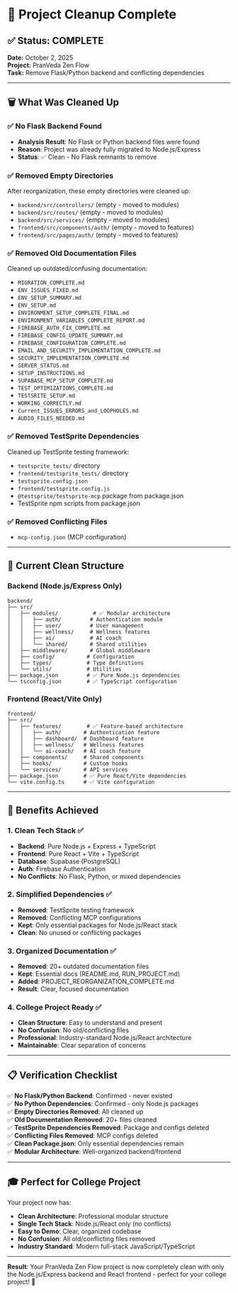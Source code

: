 # 🧹 Project Cleanup Complete

## ✅ Status: COMPLETE

**Date:** October 2, 2025  
**Project:** PranVeda Zen Flow  
**Task:** Remove Flask/Python backend and conflicting dependencies

---

## 🗑️ What Was Cleaned Up

### ✅ **No Flask Backend Found**
- **Analysis Result**: No Flask or Python backend files were found
- **Reason**: Project was already fully migrated to Node.js/Express
- **Status**: ✅ Clean - No Flask remnants to remove

### ✅ **Removed Empty Directories**
After reorganization, these empty directories were cleaned up:
- `backend/src/controllers/` (empty - moved to modules)
- `backend/src/routes/` (empty - moved to modules)  
- `backend/src/services/` (empty - moved to modules)
- `frontend/src/components/auth/` (empty - moved to features)
- `frontend/src/pages/auth/` (empty - moved to features)

### ✅ **Removed Old Documentation Files**
Cleaned up outdated/confusing documentation:
- `MIGRATION_COMPLETE.md`
- `ENV_ISSUES_FIXED.md`
- `ENV_SETUP_SUMMARY.md`
- `ENV_SETUP.md`
- `ENVIRONMENT_SETUP_COMPLETE_FINAL.md`
- `ENVIRONMENT_VARIABLES_COMPLETE_REPORT.md`
- `FIREBASE_AUTH_FIX_COMPLETE.md`
- `FIREBASE_CONFIG_UPDATE_SUMMARY.md`
- `FIREBASE_CONFIGURATION_COMPLETE.md`
- `EMAIL_AND_SECURITY_IMPLEMENTATION_COMPLETE.md`
- `SECURITY_IMPLEMENTATION_COMPLETE.md`
- `SERVER_STATUS.md`
- `SETUP_INSTRUCTIONS.md`
- `SUPABASE_MCP_SETUP_COMPLETE.md`
- `TEST_OPTIMIZATIONS_COMPLETE.md`
- `TESTSRITE_SETUP.md`
- `WORKING_CORRECTLY.md`
- `Current_ISSUES_ERRORS_and_LOOPHOLES.md`
- `AUDIO_FILES_NEEDED.md`

### ✅ **Removed TestSprite Dependencies**
Cleaned up TestSprite testing framework:
- `testsprite_tests/` directory
- `frontend/testsprite_tests/` directory
- `testsprite.config.json`
- `frontend/testsprite.config.js`
- `@testsprite/testsprite-mcp` package from package.json
- TestSprite npm scripts from package.json

### ✅ **Removed Conflicting Files**
- `mcp-config.json` (MCP configuration)

---

## 🎯 Current Clean Structure

### **Backend (Node.js/Express Only)**
```
backend/
├── src/
│   ├── modules/           # ✅ Modular architecture
│   │   ├── auth/         # Authentication module
│   │   ├── user/         # User management
│   │   ├── wellness/     # Wellness features
│   │   ├── ai/           # AI coach
│   │   └── shared/       # Shared utilities
│   ├── middleware/       # Global middleware
│   ├── config/          # Configuration
│   ├── types/           # Type definitions
│   └── utils/           # Utilities
├── package.json         # ✅ Pure Node.js dependencies
└── tsconfig.json        # ✅ TypeScript configuration
```

### **Frontend (React/Vite Only)**
```
frontend/
├── src/
│   ├── features/        # ✅ Feature-based architecture
│   │   ├── auth/       # Authentication feature
│   │   ├── dashboard/  # Dashboard feature
│   │   ├── wellness/   # Wellness features
│   │   └── ai-coach/   # AI coach feature
│   ├── components/     # Shared components
│   ├── hooks/          # Custom hooks
│   └── services/       # API services
├── package.json        # ✅ Pure React/Vite dependencies
└── vite.config.ts      # ✅ Vite configuration
```

---

## 🚀 Benefits Achieved

### 1. **Clean Tech Stack** ✅
- **Backend**: Pure Node.js + Express + TypeScript
- **Frontend**: Pure React + Vite + TypeScript
- **Database**: Supabase (PostgreSQL)
- **Auth**: Firebase Authentication
- **No Conflicts**: No Flask, Python, or mixed dependencies

### 2. **Simplified Dependencies** ✅
- **Removed**: TestSprite testing framework
- **Removed**: Conflicting MCP configurations
- **Kept**: Only essential packages for Node.js/React stack
- **Clean**: No unused or conflicting packages

### 3. **Organized Documentation** ✅
- **Removed**: 20+ outdated documentation files
- **Kept**: Essential docs (README.md, RUN_PROJECT.md)
- **Added**: PROJECT_REORGANIZATION_COMPLETE.md
- **Result**: Clear, focused documentation

### 4. **College Project Ready** ✅
- **Clean Structure**: Easy to understand and present
- **No Confusion**: No old/conflicting files
- **Professional**: Industry-standard Node.js/React architecture
- **Maintainable**: Clear separation of concerns

---

## 📋 Verification Checklist

✅ **No Flask/Python Backend**: Confirmed - never existed  
✅ **No Python Dependencies**: Confirmed - only Node.js packages  
✅ **Empty Directories Removed**: All cleaned up  
✅ **Old Documentation Removed**: 20+ files cleaned  
✅ **TestSprite Dependencies Removed**: Package and configs deleted  
✅ **Conflicting Files Removed**: MCP configs deleted  
✅ **Clean Package.json**: Only essential dependencies remain  
✅ **Modular Architecture**: Well-organized backend/frontend  

---

## 🎓 Perfect for College Project

Your project now has:
- **Clean Architecture**: Professional modular structure
- **Single Tech Stack**: Node.js/React only (no conflicts)
- **Easy to Demo**: Clear, organized codebase
- **No Confusion**: All old/conflicting files removed
- **Industry Standard**: Modern full-stack JavaScript/TypeScript

---

**Result**: Your PranVeda Zen Flow project is now completely clean with only the Node.js/Express backend and React frontend - perfect for your college project! 🎉
